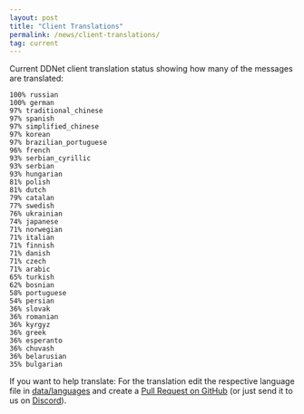 ```yaml
---
layout: post
title: "Client Translations"
permalink: /news/client-translations/
tag: current
---
```


Current DDNet client translation status showing how many of the messages are translated:

```
100% russian
100% german
97% traditional_chinese
97% spanish
97% simplified_chinese
97% korean
97% brazilian_portuguese
96% french
93% serbian_cyrillic
93% serbian
93% hungarian
81% polish
81% dutch
79% catalan
77% swedish
76% ukrainian
74% japanese
71% norwegian
71% italian
71% finnish
71% danish
71% czech
71% arabic
65% turkish
62% bosnian
58% portuguese
54% persian
36% slovak
36% romanian
36% kyrgyz
36% greek
36% esperanto
36% chuvash
36% belarusian
35% bulgarian
```

If you want to help translate: For the translation edit the respective language file in [data/languages](https://github.com/ddnet/ddnet/tree/master/data/languages) and create a [Pull Request on GitHub](https://github.com/ddnet/ddnet/) (or just send it to us on [Discord](/discord/)).
